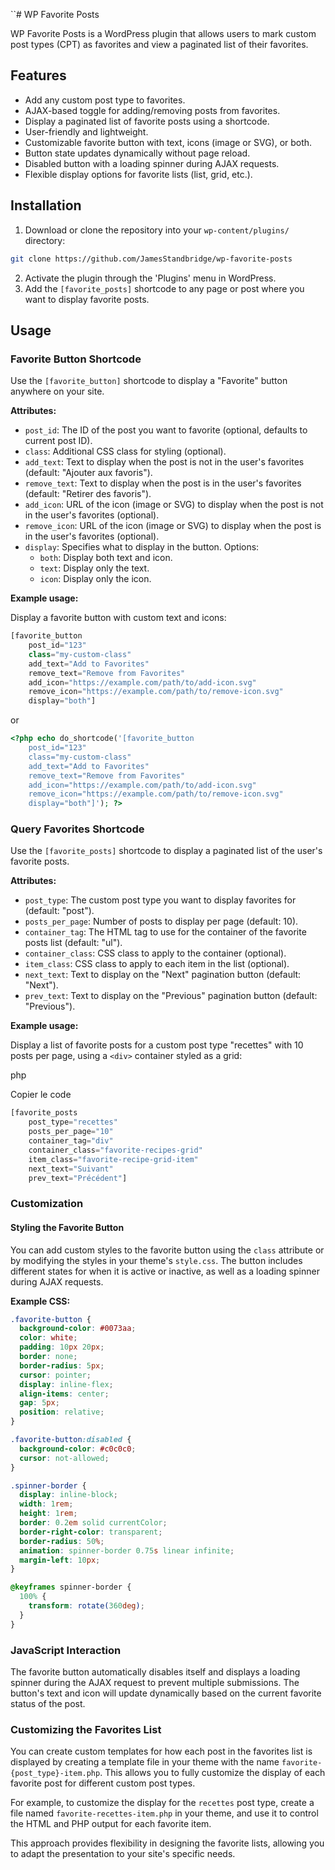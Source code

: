 ``# WP Favorite Posts

WP Favorite Posts is a WordPress plugin that allows users to mark custom post types (CPT) as favorites and view a paginated list of their favorites.

## Features

- Add any custom post type to favorites.
- AJAX-based toggle for adding/removing posts from favorites.
- Display a paginated list of favorite posts using a shortcode.
- User-friendly and lightweight.
- Customizable favorite button with text, icons (image or SVG), or both.
- Button state updates dynamically without page reload.
- Disabled button with a loading spinner during AJAX requests.
- Flexible display options for favorite lists (list, grid, etc.).

## Installation

1. Download or clone the repository into your `wp-content/plugins/` directory:

```bash
git clone https://github.com/JamesStandbridge/wp-favorite-posts
```

2.  Activate the plugin through the 'Plugins' menu in WordPress.
3.  Add the `[favorite_posts]` shortcode to any page or post where you want to display favorite posts.

## Usage

### Favorite Button Shortcode

Use the `[favorite_button]` shortcode to display a "Favorite" button anywhere on your site.

**Attributes:**

- `post_id`: The ID of the post you want to favorite (optional, defaults to current post ID).
- `class`: Additional CSS class for styling (optional).
- `add_text`: Text to display when the post is not in the user's favorites (default: "Ajouter aux favoris").
- `remove_text`: Text to display when the post is in the user's favorites (default: "Retirer des favoris").
- `add_icon`: URL of the icon (image or SVG) to display when the post is not in the user's favorites (optional).
- `remove_icon`: URL of the icon (image or SVG) to display when the post is in the user's favorites (optional).
- `display`: Specifies what to display in the button. Options:
  - `both`: Display both text and icon.
  - `text`: Display only the text.
  - `icon`: Display only the icon.

**Example usage:**

Display a favorite button with custom text and icons:

```php
[favorite_button
    post_id="123"
    class="my-custom-class"
    add_text="Add to Favorites"
    remove_text="Remove from Favorites"
    add_icon="https://example.com/path/to/add-icon.svg"
    remove_icon="https://example.com/path/to/remove-icon.svg"
    display="both"]
```

or

```php
<?php echo do_shortcode('[favorite_button
    post_id="123"
    class="my-custom-class"
    add_text="Add to Favorites"
    remove_text="Remove from Favorites"
    add_icon="https://example.com/path/to/add-icon.svg"
    remove_icon="https://example.com/path/to/remove-icon.svg"
    display="both"]'); ?>
```

### Query Favorites Shortcode

Use the `[favorite_posts]` shortcode to display a paginated list of the user's favorite posts.

**Attributes:**

- `post_type`: The custom post type you want to display favorites for (default: "post").
- `posts_per_page`: Number of posts to display per page (default: 10).
- `container_tag`: The HTML tag to use for the container of the favorite posts list (default: "ul").
- `container_class`: CSS class to apply to the container (optional).
- `item_class`: CSS class to apply to each item in the list (optional).
- `next_text`: Text to display on the "Next" pagination button (default: "Next").
- `prev_text`: Text to display on the "Previous" pagination button (default: "Previous").

**Example usage:**

Display a list of favorite posts for a custom post type "recettes" with 10 posts per page, using a `<div>` container styled as a grid:

php

Copier le code

```php
[favorite_posts
    post_type="recettes"
    posts_per_page="10"
    container_tag="div"
    container_class="favorite-recipes-grid"
    item_class="favorite-recipe-grid-item"
    next_text="Suivant"
    prev_text="Précédent"]
```

### Customization

#### Styling the Favorite Button

You can add custom styles to the favorite button using the `class` attribute or by modifying the styles in your theme's `style.css`. The button includes different states for when it is active or inactive, as well as a loading spinner during AJAX requests.

**Example CSS:**

```css
.favorite-button {
  background-color: #0073aa;
  color: white;
  padding: 10px 20px;
  border: none;
  border-radius: 5px;
  cursor: pointer;
  display: inline-flex;
  align-items: center;
  gap: 5px;
  position: relative;
}

.favorite-button:disabled {
  background-color: #c0c0c0;
  cursor: not-allowed;
}

.spinner-border {
  display: inline-block;
  width: 1rem;
  height: 1rem;
  border: 0.2em solid currentColor;
  border-right-color: transparent;
  border-radius: 50%;
  animation: spinner-border 0.75s linear infinite;
  margin-left: 10px;
}

@keyframes spinner-border {
  100% {
    transform: rotate(360deg);
  }
}
```

### JavaScript Interaction

The favorite button automatically disables itself and displays a loading spinner during the AJAX request to prevent multiple submissions. The button's text and icon will update dynamically based on the current favorite status of the post.

### Customizing the Favorites List

You can create custom templates for how each post in the favorites list is displayed by creating a template file in your theme with the name `favorite-{post_type}-item.php`. This allows you to fully customize the display of each favorite post for different custom post types.

For example, to customize the display for the `recettes` post type, create a file named `favorite-recettes-item.php` in your theme, and use it to control the HTML and PHP output for each favorite item.

This approach provides flexibility in designing the favorite lists, allowing you to adapt the presentation to your site's specific needs.
